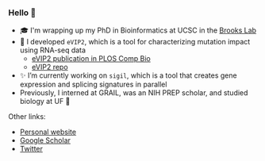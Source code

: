 ### Hello 👋

- 🎓 I'm wrapping up my PhD in Bioinformatics at UCSC in the [Brooks Lab](https://brookslab.soe.ucsc.edu)
- 🧬 I developed `eVIP2`, which is a tool for characterizing mutation impact using RNA-seq data
  - [eVIP2 publication in PLOS Comp Bio](https://journals.plos.org/ploscompbiol/article?id=10.1371/journal.pcbi.1009132#sec028)
  - [eVIP2 repo](https://github.com/BrooksLabUCSC/eVIP2)
- ✨ I’m currently working on `sigil`, which is a tool that creates gene expression and splicing signatures in parallel 
- Previously, I interned at GRAIL, was an NIH PREP scholar, and studied biology at UF 🐊

Other links:
- [Personal website](https://althornt.github.io)
- [Google Scholar](https://scholar.google.com/citations?user=dA6AuUsAAAAJ&hl=en)
- [Twitter](https://twitter.com/AlexisThornton_)

